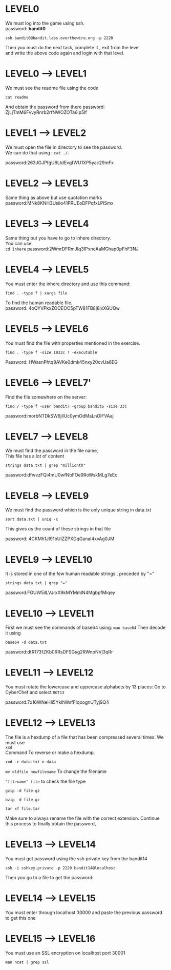# LEVEL0

We must log into the game using ssh.<br>
password: <b>bandit0</b>
```code
ssh bandit0@bandit.labs.overthewire.org -p 2220
```
Then you must do the next task, complete it , exit from the level<br>
and write the above code again and login with that level.

# LEVEL0 --> LEVEL1

We must see the readme file using the code 
```code
cat readme
```
And obtain the password from there
password: ZjLjTmM6FvvyRnrb2rfNWOZOTa6ip5If

# LEVEL1 --> LEVEL2

We must open the file in directory to see the password.<br>
We can do that using :
```cat ./- ```

password:263JGJPfgU6LtdEvgfWU1XP5yac29mFx

# LEVEL2 --> LEVEL3

Same thing as above but use quotation marks
password:MNk8KNH3Usiio41PRUEoDFPqfxLPlSmx

# LEVEL3 --> LEVEL4

Same thing but you have to go to inhere directory.<br>
You can use <br>
```cd inhere```
password:2WmrDFRmJIq3IPxneAaMGhap0pFhF3NJ

# LEVEL4 --> LEVEL5

You must enter the inhere directory and use this command:
```code
find . -type f | xargs file
```
To find the human readable file.<br>
password: 4oQYVPkxZOOEOO5pTW81FB8j8lxXGUQw

# LEVEL5 --> LEVEL6

You must find the file with properties mentioned in the exercise.<br>
```code
find . -type f -size 1033c ! -executable 
```
Password: HWasnPhtq9AVKe0dmk45nxy20cvUa6EG

# LEVEL6 --> LEVEL7'
Find the file somewhere on the server:
```code
find / -type f -user bandit7 -group bandit6 -size 33c
```
password:morbNTDkSW6jIlUc0ymOdMaLnOlFVAaj

# LEVEL7 --> LEVEL8

We must find the password in the file name,
<br>
This file has a lot of content
```code
strings data.txt | grep "millionth"
```
password:dfwvzFQi4mU0wfNbFOe9RoWskMLg7eEc

# LEVEL8 --> LEVEL9

We must find the password which is the only unique string in data.txt
```code
sort data.txt | uniq -c
```
This gives us the count of these strings in that file

password: 4CKMh1JI91bUIZZPXDqGanal4xvAg0JM

# LEVEL9 --> LEVEL10

It is stored in one of the few human readable strings , preceded by "="
```code
strings data.txt | grep "="
```
password:FGUW5ilLVJrxX9kMYMmlN4MgbpfMiqey

# LEVEL10 --> LEVEL11

First we must see the commands of base64 using:
```man base64```
Then decode it using
```code
base64 -d data.txt
```
password:dtR173fZKb0RRsDFSGsg2RWnpNVj3qRr

# LEVEL11 --> LEVEL12

You must rotate the lowercase and uppercase alphabets by 13 places:
Go to CyberChef and select ```ROT13```

password:7x16WNeHIi5YkIhWsfFIqoognUTyj9Q4

# LEVEL12 --> LEVEL13

The file is a hexdump of a file that has been compressed several times.
We must use
<br>```xxd```<br>
Command To reverse or make a hexdump.
```code
xxd -r data.txt > data
```

```mv oldfile newfilename```  To change the filename<br>

```"filename" file``` to check the file type 

```code
gzip -d file.gz
```

```code
bzip -d file.gz
```

```code
tar xf file.tar
```
Make sure to always rename the file with the correct extension.
Continue this process to finally obtain the password,

# LEVEL13 --> LEVEL14

You must get password using the ssh private key from the bandit14
```code
ssh -i sshkey.private -p 2220 bandit14@localhost
```
Then you go to a file to get the password:

# LEVEL14 --> LEVEL15

You must enter through localhost 30000 and paste the previous password to get this one 

# LEVEL15 --> LEVEL16
You must use an SSL encryption on localhost port 30001

```code 
man ncat | grep ssl
```

